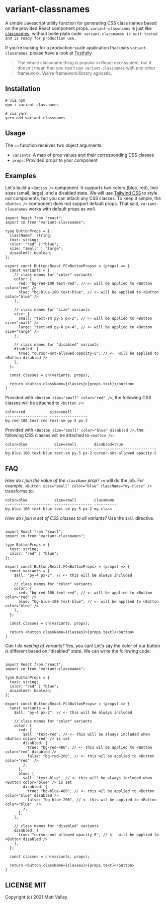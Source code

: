 # variant-classnames
A simple Javascript utility function for generating CSS class names based on the provided React component props. `variant-classnames` is just like [classnames](https://github.com/JedWatson/classnames), without boilerplate code. `variant-classnames is unit tested and is ready for production use.`

If you're looking for a production-scale application that uses `variant-classnames`, please have a look at [Testfully](https://app.testfully.io).

> The whole classname thing is popular in React eco-system, but it doesn't mean that you can't use `variant-classnames` with any other framework. We're framework/library agnostic.

## Installation

```
# via npm
npm i variant-classnames

# via yarn
yarn add variant-classnames
```


## Usage

The `cn` function receives two object arguments:
- `variants`: A map of prop values and their corresponding CSS classes
- `props`: Provided props to your component


## Examples

Let's build a `<Button />` component. It supports two colors (blue, red), two sizes (small, large), and a disabled state. We will use [Tailwind CSS](https://tailwindcss.com/) to style our components, but you can attach any CSS classes. To keep it simple, the `<Button />` component does not support default props. That said, `variant-classnames` works with default props as well.

```tsx
import React from "react";
import cn from "variant-classnames";

type ButtonProps = {
  className?: string;
  text: string;
  color: "red" | "blue";
  size: "small" | "large";
  disabled?: boolean;
};

export const Button:React.FC<ButtonProps> = (props) => {
  const variants = {
    // class names for "color" variants
    color: {
      red: "bg-red-100 text-red", // <- will be applied to <Button color="red" />
      blue: "bg-blue-100 text-blue", // <- will be applied to <Button color="blue" />
    },

    // class names for "size" variants
    size: {
      small: "text-sm py-5 px-2", // <- will be applied to <Button size="small" />
      large: "text-md py-8 px-4", // <- will be applied to <Button size="large" />
    },

    // class names for "disabled" variants
    disabled: {
      true: "cursor-not-allowed opacity-5", // <-  will be applied to <Button disabled />
    },
  };

  const classes = cn(variants, props);

  return <button className={classes}>{props.text}</button>
}
```

Provided with `<Button size="small" color="red" />`, the following CSS classes will be attached to `<button />`:
```
color=red           size=small
------------------- -----------------
bg-red-100 text-red text-sm py-5 px-2
```

Provided with `<Button size="small" color="blue" disabled />`, the following CSS classes will be attached to `<button />`:
```
color=blue            size=small        disabled=true
--------------------- ----------------- ----------------------------
bg-blue-100 text-blue text-sm py-5 px-2 cursor-not-allowed opacity-5
```

## FAQ

_How do I join the value of the `className` prop?_
`cn` will do the job. For example, `<Button size="small" color="blue" className="my-class" /> ` transforms to:


```
color=blue            size=small        className
--------------------- ----------------- ----------
bg-blue-100 text-blue text-sm py-5 px-2 my-class
```


_How do I join a set of CSS classes to all variants?_
Use the `$all` directive.

```tsx

import React from "react";
import cn from "variant-classnames";

type ButtonProps = {
  text: string;
  color: "red" | "blue";
};

export const Button:React.FC<ButtonProps> = (props) => {
  const variants = {
    $all: "py-4 px-2", // <- this will be always included

    // class names for "color" variants
    color: {
      red: "bg-red-100 text-red", // <- will be applied to <Button color="red" />
      blue: "bg-blue-100 text-blue", // <- will be applied to <Button color="blue" />
    },
  };

  const classes = cn(variants, props);

  return <button className={classes}>{props.text}</button>
}
```


_Can I do nesting of variants?_
Yes, you can! Let's say the color of our button is different based on "disabled" state. We can write the following code:


```tsx

import React from "react";
import cn from "variant-classnames";

type ButtonProps = {
  text: string;
  color: "red" | "blue";
  disabled?: boolean;
};

export const Button:React.FC<ButtonProps> = (props) => {
  const variants = {
    $all: "py-4 px-2", // <- this will be always included

    // class names for "color" variants
    color: {
      red: {
        $all: "text-red", // <- this will be always included when <Button color="red" /> is set
        disabled: {
          true: "bg-red-400", // <- this wil be applied to <Button color="red" disabled />
          false: "bg-red-200", // <- this wil be applied to <Button color="red"  />
        },
      },
      blue: {
        $all: "text-blue", // <- this will be always included when <Button color="blue" /> is set
        disabled: {
          true: "bg-blue-400", // <- this wil be applied to <Button color="blue" disabled />
          false: "bg-blue-200", // <- this wil be applied to <Button color="blue"  />
        },
      },
    },

    // class names for "disabled" variants
    disabled: {
      true: "cursor-not-allowed opacity-5", // <-  will be applied to <Button disabled />
    },
  };

  const classes = cn(variants, props);

  return <button className={classes}>{props.text}</button>
}
```

## LICENSE MIT

Copyright (c) 2021 Matt Valley.